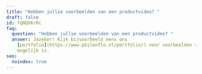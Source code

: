 ```yaml
---
title: "Hebben jullie voorbeelden van een productvideo? "
draft: false
id: fqNQXKrRc
faq:
  question: "Hebben jullie voorbeelden van een productvideo? "
  answer: Jazeker! Kijk bijvoorbeeld eens ons
    [portfolio](https://www.philenflo.nl/portfolio/) voor voorbeelden van wat
    mogelijk is.
seo:
  noindex: true
---
```

